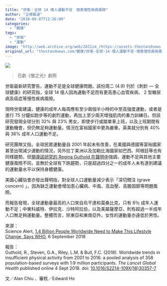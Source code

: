 ```yaml
---
title: "世衛：全球 14 億人運動不足　增患慢性疾病風險"
author: "立場報道"
date: "2018-09-07T12:26:00"
categories:
  - "健康"
tags:
  - "世衛"
  - "運動"
image: "http://web.archive.org/web/2021im_/https://assets.thestandnews.com/media/photos/ying_X4iaJ.png"
original_url: "thestandnews.com/健康/世衛-全球-14-億人運動不足-增患慢性疾病風險"
---
```

![](http://web.archive.org/web/2021im_/https://assets.thestandnews.com/media/photos/ying_X4iaJ.png)
> 日劇《螢之光》劇照

世衛最新研究警告，運動不足是全球健康問題。該份周二 (4.9) 刊於《刺針 — 全球健康》的研究指，全球 14 億人因為運動不足而有更高患心血管疾病、 2 型糖尿病及癌症等慢性疾病風險。

現時世衛建議，健康的成年人每周應有至少兩個半小時的中至高強度運動，或者是進行 75 分鐘如跑步等的劇烈運動，再加上至少兩天增強肌肉的重力訓練日。但該研究發現全球分別 32% 與 23% 男女，即使步行或踏單車上班，以及上班期間有運動機會，但仍無足夠運動量。情況在富裕國家中更為嚴重，英美就分別有 40% 與 36% 成年人口運動不足。

研究團隊又指，全球民眾運動量自 2001 年起未有改善，在美國與德國等富裕國家甚至出現減少運動的情況，另外拉丁美洲以及加勒比海國家如巴西、阿根廷等也有同樣趨勢。但[領導該研究的 Regina Guthold 在聲明中](http://web.archive.org/web/20211229132755/https://www.eurekalert.org/pub_releases/2018-09/tl-g1b090318.php)強調，運動不足與其他主要健康風險不同，並無於全球有下跌趨勢，只是超過四分之一的成年人未有達到建議的運動量水平以保持身體健康。

美國心臟協會亦發出聲明指，對全球人口運動量減少表示「深切關注 (grave concern) 」，因為缺乏運動會增加患心臟病、中風、高血壓、高膽固醇等問題風險。

而報告發現，全球運動量最高的人口來自烏干達和莫桑比克，只有 6％ 成年人運動不足；中東科威特、伊拉克、沙特阿拉伯，以及美屬薩摩亞，則有超過一半成年人口無足夠運動量。整體而言，除東亞和東南亞外，女性的運動量亦遠低於男性。

來源：  
Science Alert, [1.4 Billion People Worldwide Need to Make This Lifestyle Change, Says WHO](http://web.archive.org/web/20211229132755/https://www.sciencealert.com/1-4-billion-adults-have-high-of-disease-from-not-enough-exercise-say-who), 6 September 2018

報告：  
Guthold, R., Steven, G.A., Riley, L.M. & Bull, F.C. (2018). Worldwide trends in insufficient physical activity from 2001 to 2016: a pooled analysis of 358 population-based surveys with 1·9 million participants. _The Lancet Global Health_ published online 4 Sept 2018. doi: [10.1016/S2214-109X(18)30357-7](http://web.archive.org/web/20211229132755/https://www.thelancet.com/journals/langlo/article/PIIS2214-109X(18)30357-7/fulltext)

文／Alan Chiu 、審核／Edward Ho